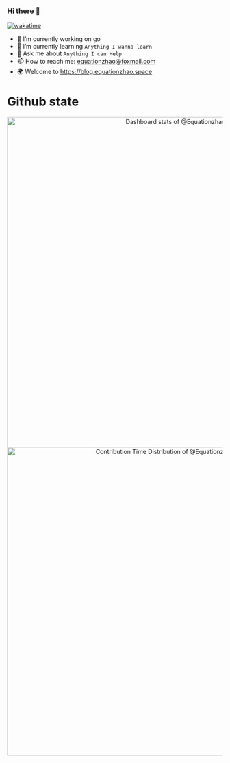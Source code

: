 ### Hi there 👋
[![wakatime](https://wakatime.com/badge/user/90d4bbc2-a779-4bb1-a2a2-572e90fc4e29.svg)](https://wakatime.com/@90d4bbc2-a779-4bb1-a2a2-572e90fc4e29)
- 🔭 I’m currently working on go
- 🌱 I’m currently learning `Anything I wanna learn`
- 💬 Ask me about `Anything I can Help`
- 📫 How to reach me: equationzhao@foxmail.com
- 🌍 Welcome to https://blog.equationzhao.space

# Github state
<a href="https://next.ossinsight.io/widgets/official/compose-user-dashboard-stats?user_id=75521101" target="_blank" style="display: block" align="center">
  <picture>
    <source media="(prefers-color-scheme: dark)" srcset="https://next.ossinsight.io/widgets/official/compose-user-dashboard-stats/thumbnail.png?user_id=75521101&image_size=auto&color_scheme=dark" width="771" height="auto">
    <img alt="Dashboard stats of @Equationzhao" src="https://next.ossinsight.io/widgets/official/compose-user-dashboard-stats/thumbnail.png?user_id=75521101&image_size=auto&color_scheme=light" width="771" height="auto">
  </picture>
</a>

<a href="https://next.ossinsight.io/widgets/official/analyze-user-contribution-time-distribution?user_id=75521101&period=all_times" target="_blank" style="display: block" align="center">
  <picture>
    <source media="(prefers-color-scheme: dark)" srcset="https://next.ossinsight.io/widgets/official/analyze-user-contribution-time-distribution/thumbnail.png?user_id=75521101&period=all_times&image_size=auto&color_scheme=dark" width="721" height="auto">
    <img alt="Contribution Time Distribution of @Equationzhao" src="https://next.ossinsight.io/widgets/official/analyze-user-contribution-time-distribution/thumbnail.png?user_id=75521101&period=all_times&image_size=auto&color_scheme=light" width="721" height="auto">
  </picture>
</a>

